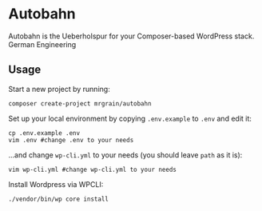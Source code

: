 # Autobahn
Autobahn is the Ueberholspur for your Composer-based WordPress stack. German Engineering

## Usage
Start a new project by running:
```
composer create-project mrgrain/autobahn
```

Set up your local environment by copying `.env.example` to `.env` and edit it:
```
cp .env.example .env
vim .env #change .env to your needs
```

...and change `wp-cli.yml` to your needs (you should leave `path` as it is):
```
vim wp-cli.yml #change wp-cli.yml to your needs
```

Install Wordpress via WPCLI:
```
./vendor/bin/wp core install
```
